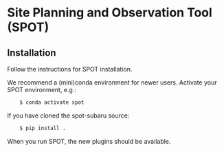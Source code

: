# Site Planning and Observation Tool (SPOT)

## Installation

Follow the instructions for SPOT installation.

We recommend a (mini)conda environment for newer users.
Activate your SPOT environment, e.g.:

```bash
    $ conda activate spot
```

If you have cloned the spot-subaru source:

```bash
    $ pip install .
```

When you run SPOT, the new plugins should be available.

